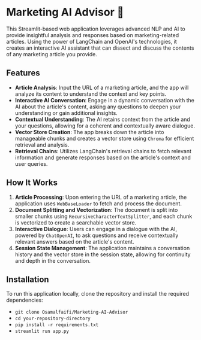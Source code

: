 # Marketing AI Advisor 🎯

This Streamlit-based web application leverages advanced NLP and AI to provide insightful analysis and responses based on marketing-related articles. Using the power of LangChain and OpenAI's technologies, it creates an interactive AI assistant that can dissect and discuss the contents of any marketing article you provide.

## Features

- **Article Analysis**: Input the URL of a marketing article, and the app will analyze its content to understand the context and key points.
- **Interactive AI Conversation**: Engage in a dynamic conversation with the AI about the article's content, asking any questions to deepen your understanding or gain additional insights.
- **Contextual Understanding**: The AI retains context from the article and your questions, allowing for a coherent and contextually aware dialogue.
- **Vector Store Creation**: The app breaks down the article into manageable chunks and creates a vector store using `Chroma` for efficient retrieval and analysis.
- **Retrieval Chains**: Utilizes LangChain's retrieval chains to fetch relevant information and generate responses based on the article's context and user queries.

## How It Works

1. **Article Processing**: Upon entering the URL of a marketing article, the application uses `WebBaseLoader` to fetch and process the document.
2. **Document Splitting and Vectorization**: The document is split into smaller chunks using `RecursiveCharacterTextSplitter`, and each chunk is vectorized to create a searchable vector store.
3. **Interactive Dialogue**: Users can engage in a dialogue with the AI, powered by `ChatOpenAI`, to ask questions and receive contextually relevant answers based on the article's content.
4. **Session State Management**: The application maintains a conversation history and the vector store in the session state, allowing for continuity and depth in the conversation.

## Installation

To run this application locally, clone the repository and install the required dependencies:

- ```git clone Osamalfaifi/Marketing-AI-Advisor```
- ```cd your-repository-directory```
- ```pip install -r requirements.txt```
- ```streamlit run app.py```
